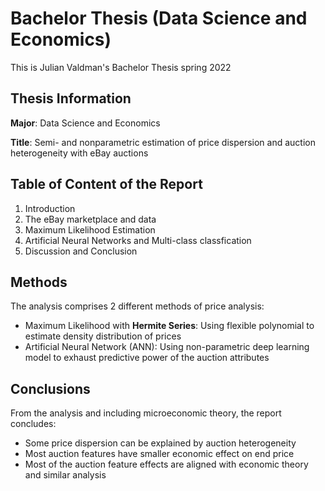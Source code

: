 # Bachelor Thesis (Data Science and Economics)
This is Julian Valdman's Bachelor Thesis spring 2022

## Thesis Information

**Major**: Data Science and Economics

**Title**: Semi- and nonparametric estimation of price dispersion and auction heterogeneity with eBay auctions

## Table of Content of the Report

1. Introduction
2. The eBay marketplace and data
3. Maximum Likelihood Estimation
4. Artificial Neural Networks and Multi-class classfication
5. Discussion and Conclusion

## Methods
The analysis comprises 2 different methods of price analysis:

* Maximum Likelihood with **Hermite Series**: Using flexible polynomial to estimate density distribution of prices
* Artificial Neural Network (ANN): Using non-parametric deep learning model to exhaust predictive power of the auction attributes

## Conclusions
From the analysis and including microeconomic theory, the report concludes:

* Some price dispersion can be explained by auction heterogeneity
* Most auction features have smaller economic effect on end price
* Most of the auction feature effects are aligned with economic theory and similar analysis 

